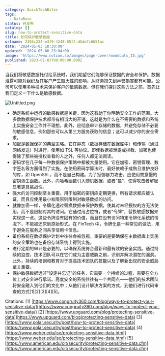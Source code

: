 ```yaml
---
category: QuickTechBites
tags:
  - DataBase
status: 已发布
catalog: []
slug: how-to-protect-sensitive-data
title: 如何保护敏感数据
urlname: 2396c234-e3f9-4248-85f4-d5de7c665fac
date: '2024-01-03 18:30:00'
updated: '2024-05-08 23:04:00'
image: 'https://www.notion.so/images/page-cover/woodcuts_15.jpg'
published: 2023-01-03T08:00:00.000Z
---
```


当我们将敏感数据托付给系统时，我们期望它们能够保证数据的安全和保护。数据泄露可能对组织及其客户产生毁灭性的影响，从财务损失到声誉损害都有可能。公司可以使用多种技术来保护客户的敏感数据，但在我们探讨这些方法之前，首先让我们定义一下什么是敏感数据。


![Untitled.png](https://prod-files-secure.s3.us-west-2.amazonaws.com/5d24fe63-e567-4804-86f9-9fdc62e13082/aa7e6578-50d6-4f37-a4e4-28071bd0fba3/Untitled.png?X-Amz-Algorithm=AWS4-HMAC-SHA256&X-Amz-Content-Sha256=UNSIGNED-PAYLOAD&X-Amz-Credential=ASIAZI2LB466XHTAFBGL%2F20250220%2Fus-west-2%2Fs3%2Faws4_request&X-Amz-Date=20250220T053737Z&X-Amz-Expires=3600&X-Amz-Security-Token=IQoJb3JpZ2luX2VjEI7%2F%2F%2F%2F%2F%2F%2F%2F%2F%2FwEaCXVzLXdlc3QtMiJHMEUCIAUpskGaXmz%2Bt8eQrQ9Oe%2FsPVO%2B9FCoNTpB%2BD%2FYPuKmKAiEAmu38sgd2%2FwvP9JEkhcu1Wmig8Q%2FnCw2TdNSNEt1qk2UqiAQIt%2F%2F%2F%2F%2F%2F%2F%2F%2F%2F%2FARAAGgw2Mzc0MjMxODM4MDUiDJIoOoREqPVKxlTa9ircA4vEZg9kaXGiQNC2XqvadyeYH%2FzISsEawLewNd9DX5kQPdYWC9xlGWe6KY97wS7gNrNfd06eETBN5UEyXtlMj15O6PNIyaxbhi6hYj3syL11p%2FWD9jS5EGQr8uTXxmOyQhAsm7w2IbJ4Iv12kExkM11qG0vA84Gw4p0eTywYGuBK669vUlbvjZvJZq9VsV5Jeq8pTaeCMXvbuexf%2BGcm5GgHLzrnV3LLpZJzZgd6IPxYUO1KXl4fs%2Fv29JOR3mUYswNgrGJX%2BP5EU%2FBTjO07qvY%2BPRrmzExA%2BXov%2FzEEpSOgOxzIvvDSvcICXg4NCLvhf18H%2Bi%2BQMphe6%2B2iTA0I3KoK3lrKkTxHfP6TM5KMt%2Bt3UKlXMroPXroQNBWkg7GL9YWQctxN2omxOx4TRWw57BEGo2bDUJobBpxH9cahWtvjl2g2OibHUO21%2FvVY5cx6ddo9cUg5%2FDditCqUHQRRttQC2L2zZGmiYwSbt%2F2Y9RS0xrt8igcZixOZm7SU%2F49gW0HD1caH9x%2F6DseuZIdzKNbL9P4ikjISz8xYsjsFsKrwZjEWsnJVDDTa4ShK5cofW1HR6D%2FX4sTSH%2FdfW5fUsrZkvCOfV3kfLW9B%2BtGOyn9YylErXZoc%2BAmS6O3PMOD82r0GOqUB65kxKDaUkG2VQR5WW1XpzafzhpdTuTbLlsoQ1WrUvkyNvYnyStyyGHoQQ%2BYL82Mk7VAHB4HLTIeIcO42epOzF%2FgSL8B3%2BZ7FdcY2sNKZ1jNzGSHMUYCwWtb2Gk64c1KchGuxr6q50OVp1dzj0RVfBD78ziNgNYcLWxl6XZyfGu8DXAyBj3VaTt19z%2F07xihjhGe6ho3kReLNBnZpA0%2FTjWEuWi6q&X-Amz-Signature=beb22d2983f3fe11defdb3baff55314337f657c836e4a61b064bdb876d8947a1&X-Amz-SignedHeaders=host&x-id=GetObject)

- 确定系统中运行的敏感数据是关键，因为这有助于你明确安全工作的范围。大多数数据保护技术都带有相当大的开销，这就是为什么在不需要的数据和系统上实施安全工作并不理想。此外，应彻底审计存储的数据，并避免存储不必要的敏感信息，例如那些可以从第三方服务获取的信息；这可以减少你的安全需求。
- 加密是数据保护的典型策略。它在静态（数据存储在数据库中）和传输（通过网络发送）时进行，使用如 TSL 等协议。即使数据被泄露或拦截，加密也使得除了那些被授权查看的人之外，任何人都无法阅读。
- 密码学在几乎每一种数据保护策略中都被大量使用。它在加密、密钥管理、数字签名等方面得到了实施。在使用密码学算法时，最好依赖于成熟且维护良好的库，如 OpenSSL，而不是自己构建。为了抵御暴力攻击，应使用故意慢的密钥派生函数。此外，向哈希函数引入随机数据，或者"盐"，使得攻击者解密显著更具挑战性。
- 强大的访问控制至关重要。用于加密的密钥应定期更换，所有请求都应被认证，而且应使用最小权限原则限制对敏感数据的访问。
- 就像加密一样，令牌化通过替换数据来保护数据，使其对未经授权的方无法使用，而不是限制对其的访问。它通过用占位符，或者"令牌"，替换敏感数据来实现这一点。这些令牌没有固有的价值，而且在没有访问特定令牌化系统的情况下，不能被还原到原始形式。在 FinTech 中，令牌化是一种常见的做法，用于避免在服务之间共享信用卡信息。
- 备份系统在数据保护计划中往往会被忽视。重要的是要确保在主数据库上实施的安全策略也在备份存储系统上得到实施。
- 进行定期的审计是必要的，以确保系统符合最新和最有效的安全实践。通过持续的监控，技术团队可以在它们成为主要威胁之前，识别并解决潜在的漏洞。此外，持续的培训和教育对于提高技术团队的技能以及了解新出现的安全威胁至关重要。
- 保护敏感数据远非"设定并忘记"的任务，它需要一个持续的过程，需要在全方位上对安全进行承诺。高度安全的系统往往有一个共同点——他们的技术团队将安全融入到他们的文化中；从他们设计解决方案的方式，到他们进行代码审查的方式[1][2][3][4][5]。

Citations:
[1] [https://www.congruity360.com/blog/ways-to-protect-your-sensitive-data/](https://www.congruity360.com/blog/ways-to-protect-your-sensitive-data/)
[2] [https://www.upguard.com/blog/protecting-sensitive-data](https://www.upguard.com/blog/protecting-sensitive-data)
[3] [https://www.polar.security/post/how-to-protect-sensitive-data](https://www.polar.security/post/how-to-protect-sensitive-data)
[4] [https://www.weber.edu/iso/protecting-sensitive-data.html](https://www.weber.edu/iso/protecting-sensitive-data.html)
[5] [https://www.american.edu/oit/security/protecting-sensitive-data.cfm](https://www.american.edu/oit/security/protecting-sensitive-data.cfm)

